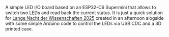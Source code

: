 A simple LED I/O board based on an ESP32-C6 Supermini that allows to switch two LEDs and read back the current status.
It is just a quick solution for [Lange Nacht der Wissenschaften 2025](https://nacht-der-wissenschaften.de/) created in an afternoon alogside with some simple Arduino code to control the LEDs via USB CDC and a 3D printed case.
